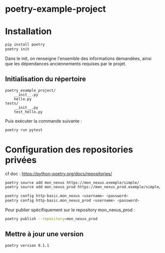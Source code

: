 # poetry-example-project

# Installation

```bash
pip install poetry
poetry init
```
Dans le init, on renseigne l'ensemble des informations demandées, ainsi que les dépendances anciennements requises par le projet. 

## Initialisation du répertoire
```
poetry_example_project/
    __init__.py
    hello.py
tests/
    __init__.py
    test_hello.py
```

Puis exécuter la commande suivante : 
```bash
poetry run pytest
```

# Configuration des repositories privées

cf doc : https://python-poetry.org/docs/repositories/

```bash
poetry source add mon_nexus https://mon_nexus.exemple/simple/
poetry source add mon_nexus_prod https://mon_nexus_prod.exemple/simple/

poetry config http-basic.mon_nexus <username> <password>
poetry config http-basic.mon_nexus_prod <username> <password>
```

Pour publier spécifiquement sur le repository mon_nexus_prod : 
```bash
poetry publish --repository=mon_nexus_prod
```

## Mettre à jour une version

```
poetry version 0.1.1
```